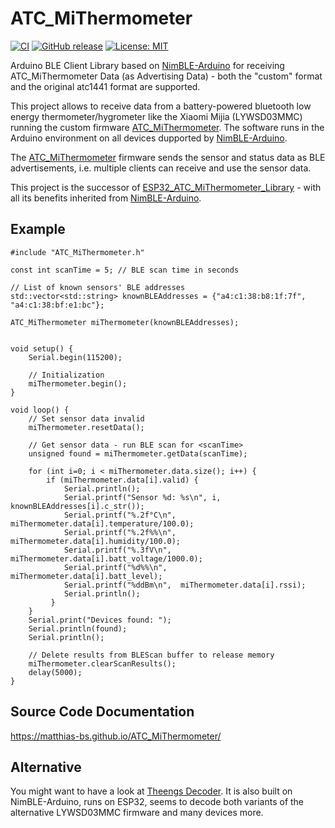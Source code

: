 # ATC_MiThermometer

[![CI](https://github.com/matthias-bs/ATC_MiThermometer/actions/workflows/CI.yml/badge.svg)](https://github.com/matthias-bs/ATC_MiThermometer/actions/workflows/CI.yml)
[![GitHub release](https://img.shields.io/github/release/matthias-bs/ATC_MiThermometer?maxAge=3600)](https://github.com/matthias-bs/ATC_MiThermometer/releases)
[![License: MIT](https://img.shields.io/badge/license-MIT-green)](https://github.com/matthias-bs/ATC_MiThermometer/blob/main/LICENSE)

Arduino BLE Client Library based on [NimBLE-Arduino](https://github.com/h2zero/NimBLE-Arduino) for receiving ATC_MiThermometer Data (as Advertising Data) - both the "custom" format and the original atc1441 format are supported.

This project allows to receive data from a battery-powered bluetooth low energy thermometer/hygrometer like the Xiaomi Mijia (LYWSD03MMC) running the custom firmware [ATC_MiThermometer](https://github.com/pvvx/ATC_MiThermometer). The software runs in the Arduino environment on all devices dupported by [NimBLE-Arduino](https://github.com/h2zero/NimBLE-Arduino).

The [ATC_MiThermometer](https://github.com/pvvx/ATC_MiThermometer) firmware sends the sensor and status data as BLE advertisements, i.e. multiple clients can receive and use the sensor data.

This project is the successor of [ESP32_ATC_MiThermometer_Library](https://github.com/matthias-bs/ESP32_ATC_MiThermometer_Library) - with all its benefits inherited from [NimBLE-Arduino](https://github.com/h2zero/NimBLE-Arduino).

## Example
```
#include "ATC_MiThermometer.h"

const int scanTime = 5; // BLE scan time in seconds

// List of known sensors' BLE addresses
std::vector<std::string> knownBLEAddresses = {"a4:c1:38:b8:1f:7f", "a4:c1:38:bf:e1:bc"};

ATC_MiThermometer miThermometer(knownBLEAddresses);


void setup() {
    Serial.begin(115200);
    
    // Initialization
    miThermometer.begin();
}

void loop() {
    // Set sensor data invalid
    miThermometer.resetData();
    
    // Get sensor data - run BLE scan for <scanTime>
    unsigned found = miThermometer.getData(scanTime);

    for (int i=0; i < miThermometer.data.size(); i++) {  
        if (miThermometer.data[i].valid) {
            Serial.println();
            Serial.printf("Sensor %d: %s\n", i, knownBLEAddresses[i].c_str());
            Serial.printf("%.2f°C\n", miThermometer.data[i].temperature/100.0);
            Serial.printf("%.2f%%\n", miThermometer.data[i].humidity/100.0);
            Serial.printf("%.3fV\n",  miThermometer.data[i].batt_voltage/1000.0);
            Serial.printf("%d%%\n",   miThermometer.data[i].batt_level);
            Serial.printf("%ddBm\n",  miThermometer.data[i].rssi);
            Serial.println();
         }
    }
    Serial.print("Devices found: ");
    Serial.println(found);
    Serial.println();

    // Delete results from BLEScan buffer to release memory
    miThermometer.clearScanResults();
    delay(5000);
}
```
## Source Code Documentation
https://matthias-bs.github.io/ATC_MiThermometer/

## Alternative
You might want to have a look at [Theengs Decoder](https://decoder.theengs.io/). It is also built on NimBLE-Arduino, runs on ESP32, seems to decode both variants of the alternative LYWSD03MMC firmware and many devices more.
